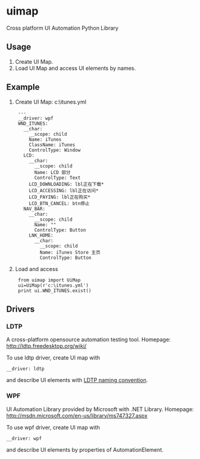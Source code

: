 # uimap

Cross platform UI Automation Python Library

## Usage

1. Create UI Map.
2. Load UI Map and access UI elements by names.

## Example
1. Create UI Map: c:\itunes.yml

        ---
        __driver: wpf
        WND_ITUNES:
          __char:
            __scope: child
            Name: iTunes
            ClassName: iTunes
            ControlType: Window
          LCD:
            __char:
              __scope: child
              Name: LCD 部分
              ControlType: Text
            LCD_DOWNLOADING: lbl正在下载*
            LCD_ACCESSING: lbl正在访问*
            LCD_PAYING: lbl正在购买*
            LCD_BTN_CANCEL: btn停止
          NAV_BAR:
            __char:
              __scope: child
              Name: ""
              ControlType: Button
            LNK_HOME:
              __char:
                __scope: child
                Name: iTunes Store 主页
                ControlType: Button

2. Load and access

        from uimap import UiMap
        ui=UiMap(r'c:\itunes.yml')
        print ui.WND_ITUNES.exist()

## Drivers

### LDTP

A cross-platform opensource automation testing tool.
Homepage: http://ldtp.freedesktop.org/wiki/

To use ldtp driver, create UI map with

    __driver: ldtp

and describe UI elements with [LDTP naming convention](http://download.freedesktop.org/ldtp/doc/ldtp-tutorial.pdf).

### WPF

UI Automation Library provided by Microsoft with .NET Library.
Homepage: http://msdn.microsoft.com/en-us/library/ms747327.aspx

To use wpf driver, create UI map with

    __driver: wpf

and describe UI elements by properties of AutomationElement.
